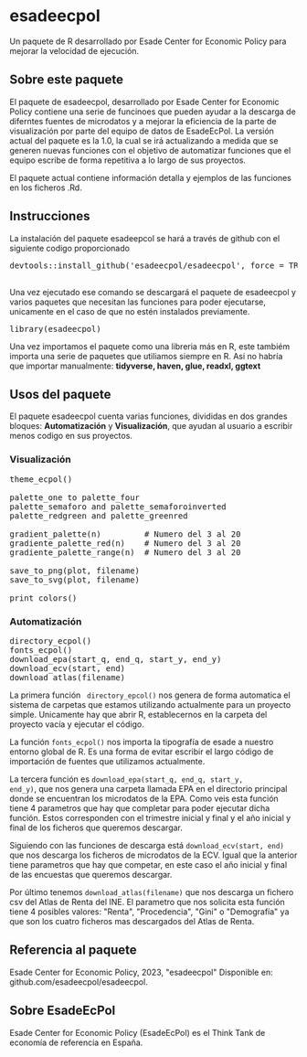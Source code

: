 # esadeecpol

Un paquete de R desarrollado por Esade Center for Economic Policy para mejorar la velocidad de ejecución.

## Sobre este paquete

El paquete de esadeecpol, desarrollado por Esade Center for Economic Policy contiene una serie de funcinoes que pueden ayudar a la descarga de diferntes fuentes de microdatos y a mejorar la eficiencia de la parte de visualización por parte del equipo de datos de EsadeEcPol. La versión actual del paquete es la 1.0, la cual se irá actualizando a medida que se generen nuevas funciones con el objetivo de automatizar funciones que el equipo escribe de forma repetitiva a lo largo de sus proyectos.

El paquete actual contiene información detalla y ejemplos de las funciones en los ficheros .Rd.

## Instrucciones

La instalación del paquete esadeepcol se hará a través de github con el siguiente codigo proporcionado

<pre>
devtools::install_github('esadeecpol/esadeecpol', force = TRUE)

</pre>

Una vez ejecutado ese comando se descargará el paquete de esadeecpol y varios paquetes que necesitan las funciones para poder ejecutarse, unicamente en el caso de que no estén instalados previamente. 
<pre>library(esadeecpol)</pre>
Una vez importamos el paquete como una libreria más en R, este tambiém importa una serie de paquetes que utiliamos siempre en R. Asi no habría que importar manualmente: **tidyverse, haven, glue, readxl, ggtext**

## Usos del paquete

El paquete esadeecpol cuenta varias funciones, divididas en dos grandes bloques: **Automatización** y **Visualización**, que ayudan al usuario a escribir menos codigo en sus proyectos.

### Visualización

<pre>
theme_ecpol()

palette_one to palette_four
palette_semaforo and palette_semaforoinverted
palette_redgreen and palette_greenred

gradient_palette(n)         # Numero del 3 al 20
gradiente_palette_red(n)    # Numero del 3 al 20
gradiente_palette_range(n)  # Numero del 3 al 20

save_to_png(plot, filename)
save_to_svg(plot, filename)

print_colors()
</pre>


### Automatización

<pre>
directory_ecpol()
fonts_ecpol()
download_epa(start_q, end_q, start_y, end_y)
download_ecv(start, end)
download_atlas(filename)
</pre>

La primera función <code> directory_epcol()</code> nos genera de forma automatica el sistema de carpetas que estamos utilizando actualmente para un proyecto simple. Unicamente hay que abrir R, establecernos en la carpeta del proyecto vacía y ejecutar el código.

La función <code>fonts_ecpol()</code> nos importa la tipografía de esade a nuestro entorno global de R. Es una forma de evitar escribir el largo código de importación de fuentes que utilizamos actualmente.

La tercera función es <code>download_epa(start_q, end_q, start_y, end_y)</code>, que nos genera una carpeta llamada EPA en el directorio principal donde se encuentran los microdatos de la EPA. Como veis esta función tiene 4 parametros que hay que completar para poder ejecutar dicha función. Estos corresponden con el trimestre inicial y final y el año inicial y final de los ficheros que queremos descargar.

Siguiendo con las funciones de descarga está <code>download_ecv(start, end)</code> que nos descarga los ficheros de microdatos de la ECV. Igual que la anterior tiene parametros que hay que competar, en este caso el año inicial y final de las encuestas que queremos descargar.

Por último tenemos <code>download_atlas(filename)</code> que nos descarga un fichero csv del Atlas de Renta del INE. El parametro que nos solicita esta función tiene 4 posibles valores: "Renta", "Procedencia", "Gini" o "Demografía" ya que son los cuatro ficheros mas descargados del Atlas de Renta.

## Referencia al paquete

Esade Center for Economic Policy, 2023, "esadeecpol" Disponible en: github.com/esadeecpol/esadeecpol.

## Sobre EsadeEcPol

Esade Center for Economic Policy (EsadeEcPol) es el Think Tank de economía de referencia en España.